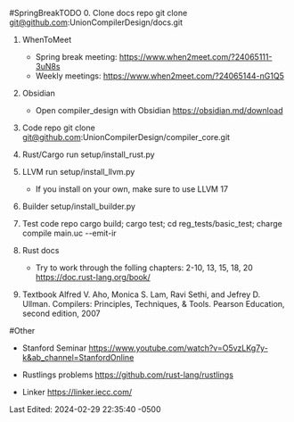 #SpringBreakTODO
0. Clone docs repo
	git clone git@github.com:UnionCompilerDesign/docs.git

1. WhenToMeet
	- Spring break meeting: https://www.when2meet.com/?24065111-3uN8s
	- Weekly meetings: https://www.when2meet.com/?24065144-nG1Q5
	
1. Obsidian
	- Open compiler_design with Obsidian
     https://obsidian.md/download
     
3. Code repo
	git clone git@github.com:UnionCompilerDesign/compiler_core.git
	
4. Rust/Cargo
	run setup/install_rust.py
	
5.  LLVM 
	run setup/install_llvm.py
	- If you install on your own, make sure to use LLVM 17
	
6. Builder
	setup/install_builder.py
	
7. Test code repo
	cargo build; cargo test; cd reg_tests/basic_test; charge compile main.uc --emit-ir
	
8. Rust docs 
	- Try to work through the folling chapters:
		2-10, 13, 15, 18, 20
	https://doc.rust-lang.org/book/
	
9. Textbook
	Alfred V. Aho, Monica S. Lam, Ravi Sethi, and Jefrey D. Ullman. Compilers: Principles, Techniques, & Tools. Pearson Education, second edition, 2007

#Other
- Stanford Seminar
	https://www.youtube.com/watch?v=O5vzLKg7y-k&ab_channel=StanfordOnline
	
- Rustlings problems
	https://github.com/rust-lang/rustlings
	
- Linker
	https://linker.iecc.com/

Last Edited: 2024-02-29 22:35:40 -0500
